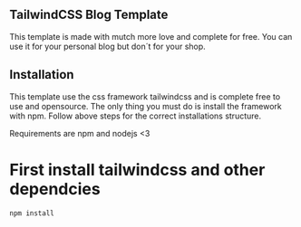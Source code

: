## TailwindCSS Blog Template
This template is made with mutch more love and complete for free. You can use it for your personal blog but don´t for your shop.

## Installation
This template use the css framework tailwindcss and is complete free to use and opensource. The only thing you must do is install the framework with npm. Follow above steps for the correct installations structure.

Requirements are npm and nodejs <3

# First install tailwindcss and other dependcies

`` npm install ``
